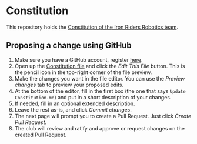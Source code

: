 # Constitution

This repository holds the [Constitution of the Iron Riders Robotics team](./Constitution.md).

## Proposing a change using GitHub

1. Make sure you have a GitHub account, register [here](https://github.com/join).
2. Open up the [Constitution file](https://github.com/IronRiders/Constitution/blob/master/Constitution.md) and click the *Edit This File* button. This is the pencil icon in the top-right corner of the file preview.
3. Make the changes you want in the file editor. You can use the *Preview changes* tab to preview your proposed edits.
4. At the bottom of the editor, fill in the first box (the one that says `Update Constitution.md`) and put in a short description of your changes.
5. If needed, fill in an optional extended description.
6. Leave the rest as-is, and click *Commit changes*.
7. The next page will prompt you to create a Pull Request. Just click *Create Pull Request*.
8. The club will review and ratify and approve or request changes on the created Pull Request.
